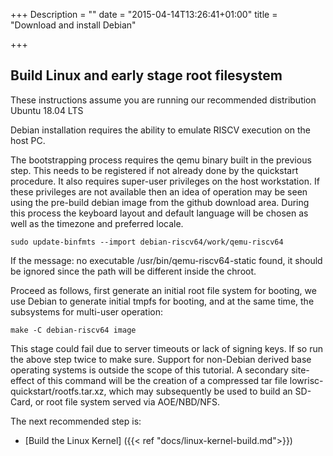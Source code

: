 +++
Description = ""
date = "2015-04-14T13:26:41+01:00"
title = "Download and install Debian"

+++

## Build Linux and early stage root filesystem

These instructions assume you are running our recommended distribution Ubuntu 18.04 LTS

Debian installation requires the ability to emulate RISCV execution on the host PC.

The bootstrapping process requires the qemu binary built in the previous step. This needs to be registered if not already done by the quickstart procedure. It also requires super-user privileges on the host workstation. If these privileges are not available then an idea of operation may be seen using the pre-build debian image from the github download area. During this process the keyboard layout and default language will be chosen as well as the timezone and preferred locale.

    sudo update-binfmts --import debian-riscv64/work/qemu-riscv64

If the message: no executable /usr/bin/qemu-riscv64-static found, it should be ignored since the path will be different inside the chroot.

Proceed as follows, first generate an initial root file system for booting, we use Debian to generate initial tmpfs for booting,
and at the same time, the subsystems for multi-user operation:

    make -C debian-riscv64 image

This stage could fail due to server timeouts or lack of signing keys. If so run the above step twice to make sure.
Support for non-Debian derived base operating systems is outside the scope of this tutorial. A secondary site-effect
of this command will be the creation of a compressed tar file lowrisc-quickstart/rootfs.tar.xz, which may subsequently be used to
build an SD-Card, or root file system served via AOE/NBD/NFS.

The next recommended step is:

* [Build the Linux Kernel] ({{< ref "docs/linux-kernel-build.md">}})
